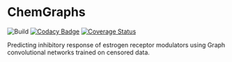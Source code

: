 # ChemGraphs
![Build](https://img.shields.io/travis/alejogiley/chemgraphs.svg)
[![Codacy Badge](https://app.codacy.com/project/badge/Grade/a968993d062d479b8984e06017ebe950)](https://www.codacy.com/gh/alejogiley/ChemGraphs/dashboard?utm_source=github.com&amp;utm_medium=referral&amp;utm_content=alejogiley/ChemGraphs&amp;utm_campaign=Badge_Grade)
[![Coverage Status](https://coveralls.io/repos/github/alejogiley/ChemGraphs/badge.svg?branch=prototype)](https://coveralls.io/github/alejogiley/ChemGraphs?branch=prototype)

Predicting inhibitory response of estrogen receptor modulators using Graph convolutional networks trained on censored data.
